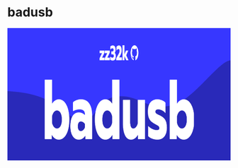 # badusb

<img src="https://github.com/zz32k/badusb/blob/main/usbbanner.png" height="300" width="1000" >
